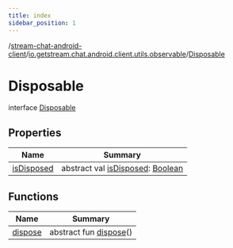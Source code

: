 ```yaml
---
title: index
sidebar_position: 1
---
```

/[stream-chat-android-client](../../index.md)/[io.getstream.chat.android.client.utils.observable](../index.md)/[Disposable](index.md)  
  
  
  
# Disposable  
interface [Disposable](index.md)  
  
## Properties  
  
|  Name |  Summary | 
|---|---|
| <a name="io.getstream.chat.android.client.utils.observable/Disposable/isDisposed/#/PointingToDeclaration/"></a>[isDisposed](isDisposed.md)| <a name="io.getstream.chat.android.client.utils.observable/Disposable/isDisposed/#/PointingToDeclaration/"></a>abstract val [isDisposed](isDisposed.md): [Boolean](https://kotlinlang.org/api/latest/jvm/stdlib/kotlin/-boolean/index.html)|
  
  
## Functions  
  
|  Name |  Summary | 
|---|---|
| <a name="io.getstream.chat.android.client.utils.observable/Disposable/dispose/#/PointingToDeclaration/"></a>[dispose](dispose.md)| <a name="io.getstream.chat.android.client.utils.observable/Disposable/dispose/#/PointingToDeclaration/"></a>abstract fun [dispose](dispose.md)()|

